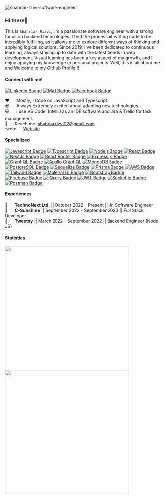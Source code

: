 ![shahriar-rzivi-software-engineer](https://github.com/itzrizvi/itzrizvi/assets/86625882/95d24d34-6749-45c7-a067-71d3953e6f7c)

### Hi there👋
This is `Shahriar Rizvi`, I'm a passionate software engineer with a strong focus on backend technologies. I find the process of writing code to be incredibly fulfilling, as it allows me to explore different ways of thinking and applying logical solutions. Since 2019, I've been dedicated to continuous learning, always staying up to date with the latest trends in web development. Visual learning has been a key aspect of my growth, and I enjoy applying my knowledge to personal projects. Well, this is all about me and Welcome to my GitHub Profile!!!

#### Connect with me!

[![Linkedin Badge](https://img.shields.io/badge/LinkedIn-0077B5?style=for-the-badge&logo=linkedin&logoColor=white)](https://www.linkedin.com/in/shahriar-rizvi/) [![Mail Badge](https://img.shields.io/badge/Gmail-D14836?style=for-the-badge&logo=gmail&logoColor=white)](mailto:shahriar.rizvi02@gmail.com) [![Facebook Badge](https://img.shields.io/badge/Facebook-1877F2?style=for-the-badge&logo=facebook&logoColor=white)](https://www.facebook.com/ShahriarRizvi303/)

:hearts: &emsp; Mostly, I Code on JavaScript and Typescript.<br/>
:sunglasses: &emsp; Always Extremely excited about adapting new technologies.<br/>
:computer: &emsp; I use VS Code, IntelliJ as an IDE software and Jira & Trello for task management.<br/>
:e-mail: &emsp; Reach me: shahriar.rizvi02@gmail.com.<br/>
:web: &emsp; [Website](https://shahriar-rizvi.vercel.app/)<br/>

#### Specialized

[![Javascript Badge](https://img.shields.io/badge/-Javascript-F0DB4F?style=for-the-badge&labelColor=black&logo=javascript&logoColor=F0DB4F)](#) [![Typescript Badge](https://img.shields.io/badge/TypeScript-007ACC?style=for-the-badge&logo=typescript&logoColor=white)](#) [![Nodejs Badge](https://img.shields.io/badge/-Nodejs-3C873A?style=for-the-badge&labelColor=black&logo=node.js&logoColor=3C873A)](#) [![React Badge](https://img.shields.io/badge/-React-61DBFB?style=for-the-badge&labelColor=black&logo=react&logoColor=61DBFB)](#) [![NextJs Badge](https://img.shields.io/badge/next%20js-000000?style=for-the-badge&logo=nextdotjs&logoColor=white)](#) [![React Router Badge](https://img.shields.io/badge/React_Router-CA4245?style=for-the-badge&logo=react-router&logoColor=06B6D4&labelColor=000000)](#) [![Express.js Badge](https://img.shields.io/badge/Express.js-000000?style=for-the-badge&logo=express&logoColor=white)](#) [![GraphQL Badge](https://img.shields.io/badge/GraphQl-E10098?style=for-the-badge&logo=graphql&logoColor=white)](#) [![Apollo GraphQL](https://img.shields.io/badge/Apollo%20GraphQL-311C87?&style=for-the-badge&logo=Apollo%20GraphQL&logoColor=white)](#) [![MongoDB Badge](https://img.shields.io/badge/MongoDB-4EA94B?style=for-the-badge&logo=mongodb&logoColor=white)](#) [![PostgreSQL Badge](https://img.shields.io/badge/PostgreSQL-316192?style=for-the-badge&logo=postgresql&logoColor=white)](#) [![Sequelize Badge](https://img.shields.io/badge/Sequelize-52B0E7?style=for-the-badge&logo=Sequelize&logoColor=white)](#) [![Prisma Badge](https://img.shields.io/badge/Prisma-3982CE?style=for-the-badge&logo=Prisma&logoColor=white)](#) [![AWS Badge](https://img.shields.io/badge/Amazon_AWS-FF9900?style=for-the-badge&logo=amazonaws&logoColor=white)](#) [![Tailwind Badge](https://img.shields.io/badge/Tailwind%20CSS-092749?style=for-the-badge&logo=tailwindcss&logoColor=06B6D4&labelColor=000000)](#) [![Material UI Badge](https://img.shields.io/badge/Material%20UI-007FFF?style=for-the-badge&logo=mui&logoColor=06B6D4&labelColor=000000)](#) [![Bootstrap Badge](https://img.shields.io/badge/Bootstrap-563D7C?style=for-the-badge&logo=bootstrap&logoColor=06B6D4&labelColor=000000)](#) [![Firebase Badge](https://img.shields.io/badge/firebase-ffca28?style=for-the-badge&logo=firebase&logoColor=06B6D4&labelColor=000000)](#) [![jQuery Badge](https://img.shields.io/badge/jQuery-0769AD?style=for-the-badge&logo=jquery&logoColor=06B6D4&labelColor=000000)](#) [![JWT Badge](https://img.shields.io/badge/JWT-000000?style=for-the-badge&logo=JSON%20web%20tokens&logoColor=06B6D4&labelColor=000000)](#) [![Socket.io Badge](https://img.shields.io/badge/Socket.io-010101?&style=for-the-badge&logo=Socket.io&logoColor=06B6D4&labelColor=000000)](#) [![Postman Badge](https://img.shields.io/badge/Postman-FF6C37?style=for-the-badge&logo=Postman&logoColor=white)](#)


#### Experiences

:briefcase: &emsp; <strong>TechnoNext Ltd.</strong> || October 2022 - Present || Jr. Software Engineer<br/>
:briefcase: &emsp; <strong>C-Sunshine</strong> || September 2022 - September 2023 || Full Stack Developer<br/>
:briefcase: &emsp; <strong>Tweetsy</strong> || March 2022 - September 2022 || Backend Engineer (Node JS)<br/>

#### Statistics
<img width=400 src='https://github-readme-stats.vercel.app/api?username=itzrizvi&theme=vue-dark&show_icons=true&hide_border=true&count_private=true' />

<img width=400 src='https://github-readme-stats.vercel.app/api/top-langs/?username=itzrizvi&theme=vue-dark&show_icons=true&hide_border=true&layout=compact' />
